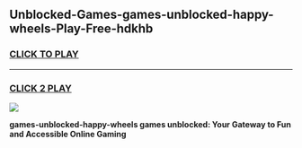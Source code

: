 
## Unblocked-Games-games-unblocked-happy-wheels-Play-Free-hdkhb
<h3>
<a href="https://premium76.site?title=games-unblocked-happy-wheels&ref=23A">CLICK TO PLAY</a></h3>
<hr>

<h3>
<a href="https://premium76.site?title=games-unblocked-happy-wheels&ref=23A">CLICK 2 PLAY</a>
  
</h3>

<a href="https://premium76.site?title=games-unblocked-happy-wheels&ref=23A"><img src="https://clearcache.store/games.png"></a>


**games-unblocked-happy-wheels games unblocked: Your Gateway to Fun and Accessible Online Gaming**
